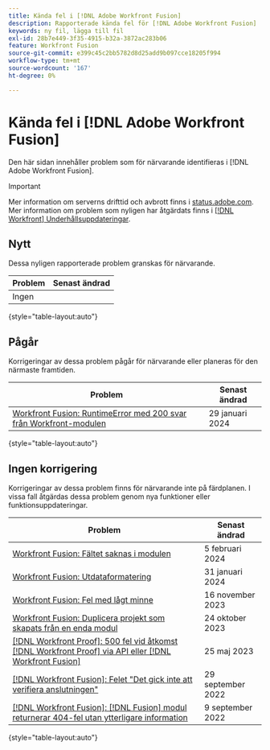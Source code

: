 ```yaml
---
title: Kända fel i [!DNL Adobe Workfront Fusion]
description: Rapporterade kända fel för [!DNL Adobe Workfront Fusion]
keywords: ny fil, lägga till fil
exl-id: 28b7e449-3f35-4915-b32a-3872ac283b06
feature: Workfront Fusion
source-git-commit: e399c45c2bb5782d8d25add9b097cce18205f994
workflow-type: tm+mt
source-wordcount: '167'
ht-degree: 0%

---
```


# Kända fel i [!DNL Adobe Workfront Fusion]

Den här sidan innehåller problem som för närvarande identifieras i [!DNL Adobe Workfront Fusion].

>[!IMPORTANT]
>
>Mer information om serverns drifttid och avbrott finns i [status.adobe.com](https://status.adobe.com). Mer information om problem som nyligen har åtgärdats finns i [[!DNL Workfront] Underhållsuppdateringar](../maintenance/current-updates.md).

## Nytt

Dessa nyligen rapporterade problem granskas för närvarande.

| **Problem** | **Senast ändrad** |
| -----------------------------------------------------------------| ----------------- |
| Ingen |  |

{style="table-layout:auto"}


## Pågår

Korrigeringar av dessa problem pågår för närvarande eller planeras för den närmaste framtiden.

| **Problem** | **Senast ändrad** |
| -----------------------------------------------------------------| ----------------- |
| [Workfront Fusion: RuntimeError med 200 svar från Workfront-modulen](/help/known-issues/known-issues-workfront-fusion/fusion-200-runtime-error.md) | 29 januari 2024 |

{style="table-layout:auto"}

## Ingen korrigering

Korrigeringar av dessa problem finns för närvarande inte på färdplanen. I vissa fall åtgärdas dessa problem genom nya funktioner eller funktionsuppdateringar.

| **Problem** | **Senast ändrad** |
| -----------------------------------------------------------------| ----------------- |
| [Workfront Fusion: Fältet saknas i modulen](known-issues-workfront-fusion/fusion-field-missing-watch-field.md) | 5 februari 2024 |
| [Workfront Fusion: Utdataformatering](known-issues-workfront-fusion/fusion-output-formatting-for-dates.md) | 31 januari 2024 |
| [Workfront Fusion: Fel med lågt minne](known-issues-workfront-fusion/fusion-low-memory-error.md) | 16 november 2023 |
| [Workfront Fusion: Duplicera projekt som skapats från en enda modul](known-issues-workfront-fusion/fusion-duplicate-projects-created.md) | 24 oktober 2023 |
| [[!DNL Workfront Proof]: 500 fel vid åtkomst [!DNL Workfront Proof] via API eller [!DNL Workfront Fusion]](known-issues-workfront-proof/proof-500-error-getallproofs.md) | 25 maj 2023 |
| [[!DNL Workfront Fusion]: Felet &quot;Det gick inte att verifiera anslutningen&quot;](known-issues-workfront-fusion/fusion-401-error-must-reauthenicate-connection.md) | 29 september 2022 |
| [[!DNL Workfront Fusion]: [!DNL Fusion] modul returnerar 404-fel utan ytterligare information](known-issues-workfront-fusion/fusion-404-error-no-description.md) | 9 september 2022 |

{style="table-layout:auto"}
